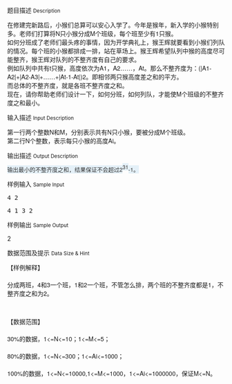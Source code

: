 <div class="panel panel-default">
<div class="area-title">
<span>
题目描述
<small>Description</small>
</span></div>
<div class="panel-body">

<p><span style="font-family: 'Helvetica Neue', Helvetica, Arial, sans-serif;">在修建完新路后，小猴们总算可以安心入学了。今年是猴年，新入学的小<span style="font-family: 'Helvetica Neue', Helvetica, Arial, sans-serif;"><span style="font-family: 'Helvetica Neue', Helvetica, Arial, sans-serif;">猴</span></span>特别多。老师们打算将N只小<span style="font-family: 'Helvetica Neue', Helvetica, Arial, sans-serif;">猴</span>分成M个班级，每个班至少有1只<span style="font-family: 'Helvetica Neue', Helvetica, Arial, sans-serif;">猴</span>。</span><br style="font-family: 'Helvetica Neue', Helvetica, Arial, sans-serif;"><span style="font-family: 'Helvetica Neue', Helvetica, Arial, sans-serif;">如何分班成了老师们最头疼的事情，因为开学典礼上，猴王辉就要看到小<span style="font-family: 'Helvetica Neue', Helvetica, Arial, sans-serif;">猴</span>们列队的情况。每个班的小<span style="font-family: 'Helvetica Neue', Helvetica, Arial, sans-serif;">猴</span>都排成一排，站在草场上。<span style="font-family: 'Helvetica Neue', Helvetica, Arial, sans-serif;">猴王辉</span>希望队列中<span style="font-family: 'Helvetica Neue', Helvetica, Arial, sans-serif;">猴</span>的高度尽可能整齐，<span style="font-family: 'Helvetica Neue', Helvetica, Arial, sans-serif;">猴王辉</span>对队列的不整齐度有自己的要求。</span><br style="font-family: 'Helvetica Neue', Helvetica, Arial, sans-serif;"><span style="font-family: 'Helvetica Neue', Helvetica, Arial, sans-serif;">例如队列中共有t只<span style="font-family: 'Helvetica Neue', Helvetica, Arial, sans-serif;">猴</span>，高度依次为A1，A2……，At。那么不整齐度为：(|A1-A2|+|A2-A3|+……+|At-1-At|)</span><span style="font-family: 'Helvetica Neue', Helvetica, Arial, sans-serif;">2</span><span style="font-family: 'Helvetica Neue', Helvetica, Arial, sans-serif;">。即相邻两只<span style="font-family: 'Helvetica Neue', Helvetica, Arial, sans-serif;">猴</span>高度差之和的平方。</span><br style="font-family: 'Helvetica Neue', Helvetica, Arial, sans-serif;"><span style="font-family: 'Helvetica Neue', Helvetica, Arial, sans-serif;">而总体的不整齐度，就是各班不整齐度之和。</span><br style="font-family: 'Helvetica Neue', Helvetica, Arial, sans-serif;"><span style="font-family: 'Helvetica Neue', Helvetica, Arial, sans-serif;">现在，请你帮助老师们设计一下，如何分班，如何列队，才能使M个班级的不整齐度之和最小。</span></p>

</div>
</div>

<div class="panel panel-default">
<div class="area-title">
<span>
输入描述
<small>Input Description</small>
</span></div>
<div class="panel-body">
<p><span style="font-family: 'Helvetica Neue', Helvetica, Arial, sans-serif;">第一行两个整数N和M，分别表示共有N只小<span style="font-family: 'Helvetica Neue', Helvetica, Arial, sans-serif;">猴</span>，要被分成M个班级。</span><br style="font-family: 'Helvetica Neue', Helvetica, Arial, sans-serif;"><span style="font-family: 'Helvetica Neue', Helvetica, Arial, sans-serif;">第二行N个整数，表示每只小<span style="font-family: 'Helvetica Neue', Helvetica, Arial, sans-serif;">猴</span>的高度Ai。</span></p>

</div>
</div>
<div  class="panel panel-default">
<div class="area-title">
<span>
输出描述
<small>Output Description</small>
</span></div>
<div class="panel-body">

<p><span style="color: rgb(51, 51, 51); font-family: &#39;Helvetica Neue&#39;, Helvetica, Arial, sans-serif; font-size: 13px; line-height: 18px; background-color: rgb(228, 240, 248);">输出最小的不整齐度之和，结果保证不会超过2</span><span style="position: relative; font-size: 12px; line-height: 0; vertical-align: baseline; top: -0.5em; color: rgb(51, 51, 51); font-family: &#39;Helvetica Neue&#39;, Helvetica, Arial, sans-serif; background-color: rgb(228, 240, 248);">31</span><span style="color: rgb(51, 51, 51); font-family: &#39;Helvetica Neue&#39;, Helvetica, Arial, sans-serif; font-size: 13px; line-height: 18px; background-color: rgb(228, 240, 248);">-1。</span></p>

</div>
</div>


<div class="panel panel-default">
<div class="area-title">
<span>
样例输入
<small>Sample Input</small>
</span></div>
<div class="panel-body">
<p><span style="font-family: monospace;">4 2</span></p><p><span style="font-family: monospace;">4 1 3 2</span></p>

</div>
</div>

<div class="panel panel-default">
<div class="area-title">
<span>
样例输出
<small>Sample Output</small>
</span></div>
<div class="panel-body">
<p>2</p>

</div>
</div>

<div class="panel panel-default">
<div class="area-title">
<span>
数据范围及提示
<small>Data Size & Hint</small>
</span></div>
<div class="panel-body">
<p style="font-family: 'Helvetica Neue', Helvetica, Arial, sans-serif;">【样例解释】<br><br>分成两班，4和3一个班，1和2一个班，不管怎么排，两个班的不整齐度都是1，不整齐度之和为2。</p><p><br style="font-family: 'Times New Roman';"></p><p style="font-family: 'Helvetica Neue', Helvetica, Arial, sans-serif;">【数据范围】<br><br>30%的数据，1&lt;=N&lt;=10；1&lt;=M&lt;=5；<br><br>80%的数据，1&lt;=N&lt;=300；1&lt;=Ai&lt;=1000；<br><br>100%的数据，1&lt;=N&lt;=10000,1&lt;=M&lt;=1000，1&lt;=Ai&lt;=1000000，保证M&lt;=N。</p><p><br></p>
</div>
</div>